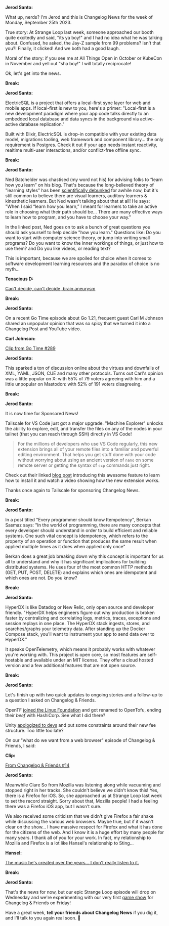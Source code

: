 
**Jerod Santo:**

What up, nerds? I'm Jerod and this is Changelog News for the week of Monday, September 25th 2023.

True story: At Strange Loop last week, someone approached our booth quite excitedly and said, "its ya boy!" and I had no idea what he was talking about. Confused, he asked, the Jay-Z sample from 99 problems? Isn't that you?! Finally, it clicked! And we both had a good laugh.

Moral of the story: if you see me at All Things Open in October or KubeCon in November and yell out "sha boy!" I will totally reciprocate!

Ok, let's get into the news.

**Break:**

**Jerod Santo:**

ElectricSQL is a project that offers a local-first sync layer for web and mobile apps. If local-first is new to you, here's a primer: "Local-first is a new development paradigm where your app code talks directly to an embedded local database and data syncs in the background via active-active database replication."

Built with Elixir, ElectricSQL is drop-in compatible with your existing data model, migrations tooling, web framework and component library... the only requirement is Postgres. Check it out if your app needs instant reactivity, realtime multi-user interactions, and/or conflict-free offline sync.

**Break:**

**Jerod Santo:**

Ned Batchelder was chastised (my word not his) for advising folks to “learn how you learn” on his blog. That's because the long-believed theory of "learning styles" has been [scientifically debunked](https://www.educationnext.org/stubborn-myth-learning-styles-state-teacher-license-prep-materials-debunked-theory/) for awhile now, but it's still common to believe there are visual learners, auditory learners & kinesthetic learners. But Ned wasn't talking about that at all! He says: "When I said “learn how you learn,” I meant for learners to take an active role in choosing what their path should be... There are many effective ways to learn how to program, and you have to choose your way."

In the linked post, Ned goes on to ask a bunch of great questions you should ask yourself to help decide "how you learn." Questions like: Do you want to start with computer science theory, or jump into writing small programs? Do you want to know the inner workings of things, or just how to use them? and Do you like videos, or reading text?

This is important, because we are spoiled for choice when it comes to software development learning resources and the paradox of choice is no myth...

**Tenacious D:**

[Can't decide, can't decide, brain aneurysm](https://www.youtube.com/watch?v=L25NgHpsMsA)

**Break:**

**Jerod Santo:**

On a recent Go Time episode about Go 1.21, frequent guest Carl M Johnson shared an unpopular opinion that was so spicy that we turned it into a Changelog Post and YouTube video.

**Carl Johnson:**

[Clip from Go Time #289](https://youtu.be/jc2jzDzW0g4)

**Jerod Santo:**

This sparked a ton of discussion online about the virtues and downfalls of XML, YAML, JSON, CUE and many other protocols. Turns out Carl's opinion was a little popular on X: with 55% of 79 voters agreeing with him and a little unpopular on Mastodon: with 52% of 191 voters disagreeing.

**Break:**

**Jerod Santo:**

It is now time for Sponsored News!

Tailscale for VS Code just got a major upgrade. "Machine Explorer" unlocks the ability to explore, edit, and transfer the files on any of the nodes in your tailnet (that you can reach through SSH) directly in VS Code!

> For the millions of developers who use VS Code regularly, this new extension brings all of your remote files into a familiar and powerful editing environment. That helps you get stuff done with your code without worrying about using an ancient version of `nano` on some remote server or getting the syntax of `scp` commands just right.

Check out their linked [blog post](https://tailscale.com/blog/machine-explorer-vscode-extension/?utm_campaign=changelog&utm_medium=podcast&utm_source=sponsorship&utm_term=changelog) introducing this awesome feature to learn how to install it and watch a video showing how the new extension works.

Thanks once again to Tailscale for sponsoring Changelog News.

**Break:**

**Jerod Santo:**

In a post titled "Every programmer should know Itempotency", Berkan Sasmaz says: "In the world of programming, there are many concepts that every developer should understand in order to build efficient and reliable systems. One such vital concept is idempotency, which refers to the property of an operation or function that produces the same result when applied multiple times as it does when applied only once"

Berkan does a great job breaking down why this concept is important for us all to understand and why it has significant implications for building distributed systems. He uses four of the most common HTTP methods (GET, PUT, POST, DELETE) and explains which ones are idempotent and which ones are not. Do you know?

**Break:**

**Jerod Santo:**

HyperDX is like Datadog or New Relic, only open source and developer friendly. "HyperDX helps engineers figure out why production is broken faster by centralizing and correlating logs, metrics, traces, exceptions and session replays in one place. The HyperDX stack ingests, stores, and searches/graphs your telemetry data. After standing up the Docker Compose stack, you'll want to instrument your app to send data over to HyperDX."

It speaks OpenTelemetry, which means it probably works with whatever you're working with. This project is open core, so most features are self-hostable and available under an MIT license. They offer a cloud hosted version and a few additional features that are not open source.

**Break:**

**Jerod Santo:**

Let's finish up with two quick updates to ongoing stories and a follow-up to a question I asked on Changelog & Friends.

OpenTF [joined the Linux Foundation](https://www.linuxfoundation.org/press/announcing-opentofu) and got renamed to OpenTofu, ending their _beef_ with HashiCorp. See what I did there?

Unity [apologized to devs](https://www.gamedeveloper.com/business/unity-apologizes-to-devs-reveals-updated-runtime-fee-policy) and put some constraints around their new fee structure. Too little too late?

On our "what do we want from a web browser" episode of Changelog & Friends, I said:

**Clip:**

[From Changelog & Friends #14](https://changelog.com/friends/14)

**Jerod Santo:**

Meanwhile Clare So from Mozilla was listening along while vacuuming and stopped right in her tracks. She couldn't believe we didn't know this! Yes, there is a Firefox for iOS. So, she approached us at Strange Loop last week to set the record straight. Sorry about that, Mozilla people! I had a feeling there was a Firefox iOS app, but I wasn't sure.

We also received some criticism that we didn't give Firefox a fair shake while discussing the various web browsers. Maybe true, but if it wasn't clear on the show... I have massive respect for Firefox and what it has done for the citizens of the web. And I know it is a huge effort by many people for many years. I thank all of you for your work. In fact, my relationship to Mozilla and Firefox is a lot like Hansel's relationship to Sting...

**Hansel:**

[The music he's created over the years... I don't really listen to it.](https://www.youtube.com/watch?v=wWjJVriFL_o)

**Break:**

**Jerod Santo:**

That's the news for now, but our epic Strange Loop episode will drop on Wednesday and we're experimenting with our very first [game show](https://changelog.com/topic/games) for Changelog & Friends on Friday!

Have a great week, **tell your friends about Changelog News** if you dig it, and I'll talk to you again real soon. 💚
